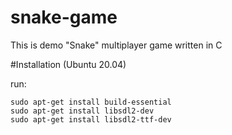 # snake-game
This is demo "Snake" multiplayer game written in C

#Installation (Ubuntu 20.04)

run:

    sudo apt-get install build-essential
    sudo apt-get install libsdl2-dev
    sudo apt-get install libsdl2-ttf-dev


